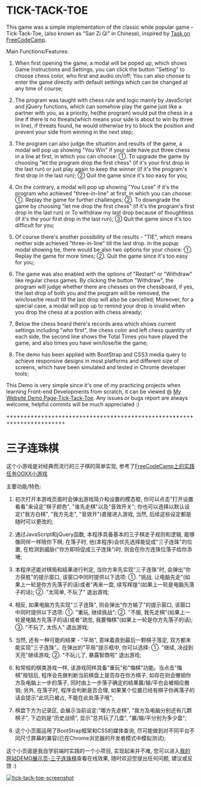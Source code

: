 # TICK-TACK-TOE

This game was a simple implementation of the classic while popular game - Tick-Tack-Toe, (also known as "San Zi Qi" in Chinese), inspired by <a href="https://www.freecodecamp.cn/challenges/build-a-tic-tac-toe-game">Task on FreeCodeCamp</a>.

Main Functions/Features:

1. When first opening the game, a modal will be poped up, which shows Game Instructions and Settings, you can click the button "Setting" to choose chess color, who first and audio on/off; You can also choose to enter the game directly with default settings which can be changed at any time of course;

2. The program was taught with chess rule and logic mainly by JavaScript and jQuery functions, which can somehow play the game just like a partner with you, as a priority, he(the program) would put the chess in a line if there is no threats(which means your side is about to win by three in line), if threats found, he would otherwise try to block the position and prevent your side from winning in the next step;

3. The program can also judge the situation and results of the game, a modal will pop up showing "You Win" if your side have put three chess in a line at first, in which you can choose: ①. To upgrade the game by choosing "let the program drop the first chess" (if it's your first drop in the last run) or just play again to keep the winner (if it's the program's first drop in the last run); ② Quit the game since it's too easy for you;

4. On the contrary, a modal will pop up showing "You Lose" if it's the program who achieved "three-in-line" at first, in which you can choose: ①. Replay the game for further challenges; ②. To downgrade the game by choosing "let me drop the first chess" (if it's the program's first drop in the last run) or To withdraw my last drop because of thoughtless (if it's the your first drop in the last run); ③ Quit the game since it's too difficult for you;

5. Of course there's another possibility of the results - "TIE", which means neither side achieved "three-in-line" till the last drop. In the popup modal showing tie, there would be also two options for your choice: ①. Replay the game for more times; ②. Quit the game since it's too easy for you;

6. The game was also enabled with the options of "Restart" or "Withdraw" like regular chess games. By clicking the button "Withdraw", the program will judge whether there are chesses on the chessboard, if yes, the last drop of both you and the program will be removed, the win/lose/tie result till the last drop will also be cancelled; Moreover, for a special case, a modal will pop up to remind your drop is invalid when you drop the chess at a postion with chess already;

7. Below the chess board there's records area which shows current settings including "who first", the chess color and left chess quantity of each side, the second line shows the Total Times you have played the game, and also times you have win/lose/tie the game;

8. The demo has been applied with BootStrap and CSS3 media query to achieve responsive designs in most platforms and different size of screens, which have been simulated and tested in Chrome developer tools;

This Demo is very simple since it's one of my practicing projects when learning Front-end Developments from scratch, it can be viewed @ <a href = "https://www.mike652638.com/demo/tick-tack-toe.html">My Website Demo Page-Tick-Tack-Toe</a>. Any issues or bugs report are always welcome, helpful commits will be much appreciated :)

+++++++++++++++++++++++++++++++++++++++++++++++++++++++++++++++++++++++

# 三子连珠棋

这个小游戏是对经典而流行的三子棋的简单实现, 参考了<a href = "https://www.freecodecamp.cn/challenges/build-a-tic-tac-toe-game">FreeCodeCamp上的实践任务OOXX小游戏</a>

主要功能/特色:

1. 初次打开本游戏页面时会弹出游戏简介和设置的模态框, 你可以点击"打开设置看看"来设定"棋子颜色", "谁先走棋"以及"音效开关"; 你也可以选择以默认设定("我方白棋", "我方先走", "音效开")直接进入游戏, 当然, 后续这些设定都是随时可以更改的;

2. 通过JavaScript和jQuery函数, 本程序具备基本的三子棋走子规则和逻辑, 能够像同伴一样陪你下棋; 在落子时, 他(本程序)会优先选择能促成"三子连珠"的位置, 在检测到威胁("你方即将促成三子连珠")时, 则会在你方连珠位落子给你添堵;

3. 本程序还能对棋局和结果进行判定, 当你方率先实现"三子连珠"时, 会弹出"你方获胜"的提示窗口, 该窗口中同时提供以下选项: ①. "挑战, 让电脑先走"(如果上一轮是你方先落子的话)或者"再来一盘, 续写辉煌"(如果上一轮是电脑先落子的话); ②. "太简单, 不玩了" 退出游戏;

4. 相反, 如果电脑方先实现"三子连珠", 则会弹出"你方输了"的提示窗口, 该窗口中同时提供以下选项: ①. "重玩, 继续挑战"; ②. "不服, 我先走棋"(如果上一轮是电脑方先落子的话)或者"疏忽, 我要悔棋"(如果上一轮是你方先落子的话); ③. "不玩了, 太伤人" 退出游戏;

5. 当然, 还有一种可能的结果 - "平局", 意味着直到最后一颗棋子落定, 双方都未能实现"三子连珠"。在弹出的"平局"提示框中, 你可以选择: ①. "继续, 决战到天亮"继续游戏; ②. "不玩儿了, 暴露智商啦" 退出游戏;

6. 和常规的棋类游戏一样, 该游戏同样具备"重玩"和"悔棋"功能。当点击"悔棋"按钮后, 程序会先做判断当前棋盘上是否存在你方棋子, 如存在则会撤销你方及电脑上一步的落子, 同时由上一步落子确定的结果赢/输/平也会被相应撤销; 另外, 在落子时, 程序会判断是否合理, 如果某个位置已经有棋子你再落子的话会提示"此坑已被占, 不能在此处落子哦";

7. 棋盘下方为记录区, 会展示当前设定:"哪方先走棋", "我方及电脑分别还有几颗棋子", 下边则是"历史战绩", 显示"总共玩了几盘", "赢/输/平分别为多少盘";

8. 这个小页面运用了BootStrap框架和CSS的媒体查询, 尽可能做到对不同平台不同尺寸屏幕的兼容(已在Chrome浏览器的开发者模式中模拟测试); 

这个小页面是我自学前端时实践的一个小项目, 实现起来并不难, 您可以进入<a target="_blank" href = "https://www.mike652638.com/demo/tick-tack-toe.html">我的网站DEMO展示页-三子连珠棋</a>查看在线效果, 随时欢迎您提出任何问题, 建议或反馈 :) <br>

<a target="_blank" href = "https://www.mike652638.com/demo/tick-tack-toe.html"><img src="https://www.mike652638.com/demo/tick-tack-toe/scrShts/tickScrSht-pc.png" alt="tick-tack-toe-screenshot" /></a>
